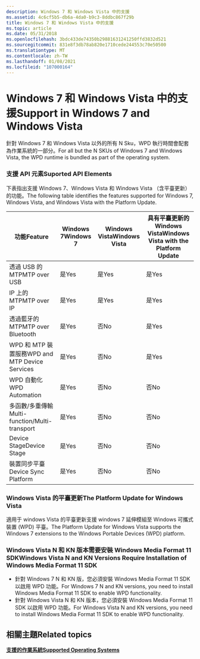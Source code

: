 ```yaml
---
description: Windows 7 和 Windows Vista 中的支援
ms.assetid: 4c6cf5b5-db6a-4da0-b9c3-8ddbc867f29b
title: Windows 7 和 Windows Vista 中的支援
ms.topic: article
ms.date: 05/31/2018
ms.openlocfilehash: 3bdc433de74350b29881631241250ffd3832d521
ms.sourcegitcommit: 831e8f3db78ab820e1710cede244553c70e50500
ms.translationtype: MT
ms.contentlocale: zh-TW
ms.lasthandoff: 01/08/2021
ms.locfileid: "107000164"
---
```

# <a name="support-in-windows-7-and-windows-vista"></a><span data-ttu-id="33bdb-103">Windows 7 和 Windows Vista 中的支援</span><span class="sxs-lookup"><span data-stu-id="33bdb-103">Support in Windows 7 and Windows Vista</span></span>

<span data-ttu-id="33bdb-104">針對 Windows 7 和 Windows Vista 以外的所有 N Sku，WPD 執行時間會配套為作業系統的一部分。</span><span class="sxs-lookup"><span data-stu-id="33bdb-104">For all but the N SKUs of Windows 7 and Windows Vista, the WPD runtime is bundled as part of the operating system.</span></span>

### <a name="suported-api-elements"></a><span data-ttu-id="33bdb-105">支援 API 元素</span><span class="sxs-lookup"><span data-stu-id="33bdb-105">Suported API Elements</span></span>

<span data-ttu-id="33bdb-106">下表指出支援 Windows 7、Windows Vista 和 Windows Vista （含平臺更新）的功能。</span><span class="sxs-lookup"><span data-stu-id="33bdb-106">The following table identifies the features supported for Windows 7, Windows Vista, and Windows Vista with the Platform Update.</span></span>



| <span data-ttu-id="33bdb-107">功能</span><span class="sxs-lookup"><span data-stu-id="33bdb-107">Feature</span></span>                        | <span data-ttu-id="33bdb-108">Windows 7</span><span class="sxs-lookup"><span data-stu-id="33bdb-108">Windows 7</span></span> | <span data-ttu-id="33bdb-109">Windows Vista</span><span class="sxs-lookup"><span data-stu-id="33bdb-109">Windows Vista</span></span> | <span data-ttu-id="33bdb-110">具有平臺更新的 Windows Vista</span><span class="sxs-lookup"><span data-stu-id="33bdb-110">Windows Vista with the Platform Update</span></span> |
|--------------------------------|-----------|---------------|----------------------------------------|
| <span data-ttu-id="33bdb-111">透過 USB 的 MTP</span><span class="sxs-lookup"><span data-stu-id="33bdb-111">MTP over USB</span></span>                   | <span data-ttu-id="33bdb-112">是</span><span class="sxs-lookup"><span data-stu-id="33bdb-112">Yes</span></span>       | <span data-ttu-id="33bdb-113">是</span><span class="sxs-lookup"><span data-stu-id="33bdb-113">Yes</span></span>           | <span data-ttu-id="33bdb-114">是</span><span class="sxs-lookup"><span data-stu-id="33bdb-114">Yes</span></span>                                    |
| <span data-ttu-id="33bdb-115">IP 上的 MTP</span><span class="sxs-lookup"><span data-stu-id="33bdb-115">MTP over IP</span></span>                    | <span data-ttu-id="33bdb-116">是</span><span class="sxs-lookup"><span data-stu-id="33bdb-116">Yes</span></span>       | <span data-ttu-id="33bdb-117">是</span><span class="sxs-lookup"><span data-stu-id="33bdb-117">Yes</span></span>           | <span data-ttu-id="33bdb-118">是</span><span class="sxs-lookup"><span data-stu-id="33bdb-118">Yes</span></span>                                    |
| <span data-ttu-id="33bdb-119">透過藍牙的 MTP</span><span class="sxs-lookup"><span data-stu-id="33bdb-119">MTP over Bluetooth</span></span>             | <span data-ttu-id="33bdb-120">是</span><span class="sxs-lookup"><span data-stu-id="33bdb-120">Yes</span></span>       | <span data-ttu-id="33bdb-121">否</span><span class="sxs-lookup"><span data-stu-id="33bdb-121">No</span></span>            | <span data-ttu-id="33bdb-122">是</span><span class="sxs-lookup"><span data-stu-id="33bdb-122">Yes</span></span>                                    |
| <span data-ttu-id="33bdb-123">WPD 和 MTP 裝置服務</span><span class="sxs-lookup"><span data-stu-id="33bdb-123">WPD and MTP Device Services</span></span>    | <span data-ttu-id="33bdb-124">是</span><span class="sxs-lookup"><span data-stu-id="33bdb-124">Yes</span></span>       | <span data-ttu-id="33bdb-125">否</span><span class="sxs-lookup"><span data-stu-id="33bdb-125">No</span></span>            | <span data-ttu-id="33bdb-126">是</span><span class="sxs-lookup"><span data-stu-id="33bdb-126">Yes</span></span>                                    |
| <span data-ttu-id="33bdb-127">WPD 自動化</span><span class="sxs-lookup"><span data-stu-id="33bdb-127">WPD Automation</span></span>                 | <span data-ttu-id="33bdb-128">是</span><span class="sxs-lookup"><span data-stu-id="33bdb-128">Yes</span></span>       | <span data-ttu-id="33bdb-129">否</span><span class="sxs-lookup"><span data-stu-id="33bdb-129">No</span></span>            | <span data-ttu-id="33bdb-130">否</span><span class="sxs-lookup"><span data-stu-id="33bdb-130">No</span></span>                                     |
| <span data-ttu-id="33bdb-131">多函數/多重傳輸</span><span class="sxs-lookup"><span data-stu-id="33bdb-131">Multi-function/Multi-transport</span></span> | <span data-ttu-id="33bdb-132">是</span><span class="sxs-lookup"><span data-stu-id="33bdb-132">Yes</span></span>       | <span data-ttu-id="33bdb-133">否</span><span class="sxs-lookup"><span data-stu-id="33bdb-133">No</span></span>            | <span data-ttu-id="33bdb-134">否</span><span class="sxs-lookup"><span data-stu-id="33bdb-134">No</span></span>                                     |
| <span data-ttu-id="33bdb-135">Device Stage</span><span class="sxs-lookup"><span data-stu-id="33bdb-135">Device Stage</span></span>                   | <span data-ttu-id="33bdb-136">是</span><span class="sxs-lookup"><span data-stu-id="33bdb-136">Yes</span></span>       | <span data-ttu-id="33bdb-137">否</span><span class="sxs-lookup"><span data-stu-id="33bdb-137">No</span></span>            | <span data-ttu-id="33bdb-138">否</span><span class="sxs-lookup"><span data-stu-id="33bdb-138">No</span></span>                                     |
| <span data-ttu-id="33bdb-139">裝置同步平臺</span><span class="sxs-lookup"><span data-stu-id="33bdb-139">Device Sync Platform</span></span>           | <span data-ttu-id="33bdb-140">是</span><span class="sxs-lookup"><span data-stu-id="33bdb-140">Yes</span></span>       | <span data-ttu-id="33bdb-141">否</span><span class="sxs-lookup"><span data-stu-id="33bdb-141">No</span></span>            | <span data-ttu-id="33bdb-142">否</span><span class="sxs-lookup"><span data-stu-id="33bdb-142">No</span></span>                                     |



 

### <a name="the-platform-update-for-windows-vista"></a><span data-ttu-id="33bdb-143">Windows Vista 的平臺更新</span><span class="sxs-lookup"><span data-stu-id="33bdb-143">The Platform Update for Windows Vista</span></span>

<span data-ttu-id="33bdb-144">適用于 windows Vista 的平臺更新支援 windows 7 延伸模組至 Windows 可攜式裝置 (WPD) 平臺。</span><span class="sxs-lookup"><span data-stu-id="33bdb-144">The Platform Update for Windows Vista supports the Windows 7 extensions to the Windows Portable Devices (WPD) platform.</span></span>

### <a name="windows-vista-n-and-kn-versions-require-installation-of-windows-media-format-11-sdk"></a><span data-ttu-id="33bdb-145">Windows Vista N 和 KN 版本需要安裝 Windows Media Format 11 SDK</span><span class="sxs-lookup"><span data-stu-id="33bdb-145">Windows Vista N and KN Versions Require Installation of Windows Media Format 11 SDK</span></span>

-   <span data-ttu-id="33bdb-146">針對 Windows 7 N 和 KN 版，您必須安裝 Windows Media Format 11 SDK 以啟用 WPD 功能。</span><span class="sxs-lookup"><span data-stu-id="33bdb-146">For Windows 7 N and KN versions, you need to install Windows Media Format 11 SDK to enable WPD functionality.</span></span>
-   <span data-ttu-id="33bdb-147">針對 Windows Vista N 和 KN 版本，您必須安裝 Windows Media Format 11 SDK 以啟用 WPD 功能。</span><span class="sxs-lookup"><span data-stu-id="33bdb-147">For Windows Vista N and KN versions, you need to install Windows Media Format 11 SDK to enable WPD functionality.</span></span>

## <a name="related-topics"></a><span data-ttu-id="33bdb-148">相關主題</span><span class="sxs-lookup"><span data-stu-id="33bdb-148">Related topics</span></span>

<dl> <dt>

[<span data-ttu-id="33bdb-149">**支援的作業系統**</span><span class="sxs-lookup"><span data-stu-id="33bdb-149">**Supported Operating Systems**</span></span>](supported-operating-systems.md)
</dt> </dl>

 

 



